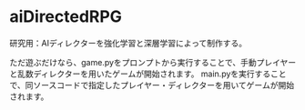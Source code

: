 # aiDirectedRPG
研究用：AIディレクターを強化学習と深層学習によって制作する。

ただ遊ぶだけなら、game.pyをプロンプトから実行することで、手動プレイヤーと乱数ディレクターを用いたゲームが開始されます。
main.pyを実行することで、同ソースコードで指定したプレイヤー・ディレクターを用いてゲームが開始されます。

